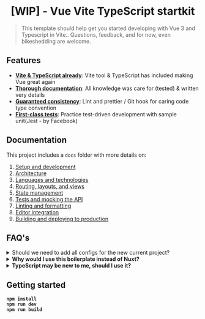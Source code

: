 <h1 align="center">[WIP] - Vue Vite TypeScript startkit</h1>

> This template should help get you started developing with Vue 3 and Typescript in Vite.. Questions, feedback, and for now, even bikeshedding are welcome.

## Features

- [**Vite & TypeScript already**](#documentation): Vite tool & TypeScript has included making Vue great again
- [**Thorough documentation**](#documentation): All knowledge was care for (tested) & written very details
- [**Guaranteed consistency**](docs/linting.md): Lint and prettier / Git hook for caring code type convention 
- [**First-class tests**](docs/tests.md): Practice test-driven development with sample unit(Jest - by Facebook)

## Documentation

This project includes a `docs` folder with more details on:

1.  [Setup and development](docs/development.md)
2.  [Architecture](docs/architecture.md)
3.  [Languages and technologies](docs/tech.md)
4.  [Routing, layouts, and views](docs/routing.md)
5.  [State management](docs/state.md)
6.  [Tests and mocking the API](docs/tests.md)
7.  [Linting and formatting](docs/linting.md)
8.  [Editor integration](docs/editors.md)
9.  [Building and deploying to production](docs/production.md)

## FAQ's

<details>
<summary>Should we need to add all configs for the new current project?</summary><br><b>

> No, you can choose one or maybe several of the richest features for your project. <br> This template it's just like the normal project.

</details>

<details>
<summary>Why would I use this boilerplate instead of Nuxt?</summary><br><b>

> It uses Vue 3, Vite tool, and rich new features, this project can be another choice.

</details>

<details>
<summary>TypeScript may be new to me, should I use it?</summary><br><b>

> Trending it's important for the developer world, if you don't follow that, you can be defeated.

</details>

## Getting started

```
npm install
npm run dev
npm run build
```
